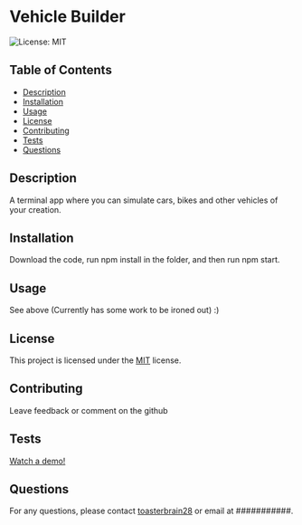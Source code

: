 # Vehicle Builder

![License: MIT](https://img.shields.io/badge/License-MIT-yellow.svg)

## Table of Contents
+ [Description](#Description)
+ [Installation](#Installation)
+ [Usage](#Usage)
+ [License](#License)
+ [Contributing](#Contributing)
+ [Tests](#Tests)
+ [Questions](#Questions)


## Description
A terminal app where you can simulate cars, bikes and other vehicles of your creation.

## Installation
Download the code, run npm install in the folder, and then run npm start.

## Usage
See above
(Currently has some work to be ironed out) :)

## License
This project is licensed under the [MIT](https://opensource.org/licenses/MIT) license.

## Contributing
Leave feedback or comment on the github

## Tests
[Watch a demo!](https://drive.google.com/file/d/1tU75ZJtuV15rhyvO4jYMCe0FdSh66CR3/view?usp=drive_link)

## Questions
For any questions, please contact [toasterbrain28](https://github.com/toasterbrain28) or email at ###########.
